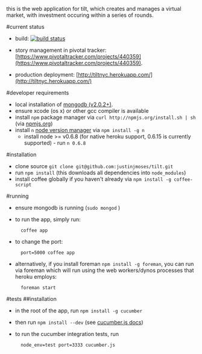 this is the web application for tilt, which creates and manages a virtual market, with investment occuring within a series of rounds.  


#current status

* build: [![build status](https://secure.travis-ci.org/justinjmoses/tilt.png)](http://travis-ci.org/justinjmoses/tilt)

* story management in pivotal tracker: [https://www.pivotaltracker.com/projects/440359](https://www.pivotaltracker.com/projects/440359).

* production deployment: [http://tiltnyc.herokuapp.com/](http://tiltnyc.herokuapp.com/)


#developer requirements
* local installation of [mongodb (v2.0.2+)](http://www.mongodb.org/downloads).
* ensure xcode (os x) or other gcc compiler is available
* install `npm` package manager via `curl http://npmjs.org/install.sh | sh` (via [npmjs.org](http://npmjs.org/)) 
* install `n` [node version manager](https://github.com/visionmedia/n) via `npm install -g n`
    * install node >= v0.6.8 (for native heroku support, 0.6.15 is currently supported) - run `n 0.6.8` 

#installation
* clone source `git clone git@github.com:justinjmoses/tilt.git`
* run `npm install` (this downloads all dependencies into `node_modules`)
* install coffee globally if you haven't already via `npm install -g coffee-script`

#running
* ensure mongodb is running (`sudo mongod` )
* to run the app, simply run:
        
        coffee app

* to change the port:
        
        port=5000 coffee app
* alternatively, if you install foreman `npm install -g foreman`, you can run via foreman which will run using the web workers/dynos processes that heroku employs:

        foreman start


#tests
##installation
* in the root of the app, run `npm install -g cucumber`
* then run `npm install --dev` (see [cucumber.js docs](https://github.com/cucumber/cucumber-js))
* to run the cucumber integration tests, run 
        
        node_env=test port=3333 cucumber.js


